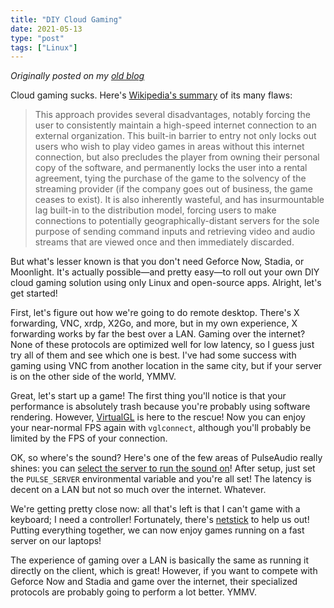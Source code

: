```yaml
---
title: "DIY Cloud Gaming"
date: 2021-05-13
type: "post"
tags: ["Linux"]
---
```



*Originally posted on my [old blog](https://github.com/Ta180m/blog/blob/main/_posts/2021-05-13-diy-cloud-gaming.md)*


Cloud gaming sucks. Here's [Wikipedia's summary](https://en.wikipedia.org/wiki/Cloud_gaming) of its many flaws:

> This approach provides several disadvantages, notably forcing the user to consistently maintain a high-speed internet connection to an external organization. This built-in barrier to entry not only locks out users who wish to play video games in areas without this internet connection, but also precludes the player from owning their personal copy of the software, and permanently locks the user into a rental agreement, tying the purchase of the game to the solvency of the streaming provider (if the company goes out of business, the game ceases to exist). It is also inherently wasteful, and has insurmountable lag built-in to the distribution model, forcing users to make connections to potentially geographically-distant servers for the sole purpose of sending command inputs and retrieving video and audio streams that are viewed once and then immediately discarded.

But what's lesser known is that you don't need Geforce Now, Stadia, or Moonlight. It's actually possible—and pretty easy—to roll out your own DIY cloud gaming solution using only Linux and open-source apps. Alright, let's get started!

First, let's figure out how we're going to do remote desktop. There's X forwarding, VNC, xrdp, X2Go, and more, but in my own experience, X forwarding works by far the best over a LAN. Gaming over the internet? None of these protocols are optimized well for low latency, so I guess just try all of them and see which one is best. I've had some success with gaming using VNC from another location in the same city, but if your server is on the other side of the world, YMMV.

Great, let's start up a game! The first thing you'll notice is that your performance is absolutely trash because you're probably using software rendering. However, [VirtualGL](https://wiki.archlinux.org/title/VirtualGL) is here to the rescue! Now you can enjoy your near-normal FPS again with `vglconnect`, although you'll probably be limited by the FPS of your connection.

OK, so where's the sound? Here's one of the few areas of PulseAudio really shines: you can [select the server to run the sound on](https://wiki.archlinux.org/title/PulseAudio#Networked_audio)! After setup, just set the `PULSE_SERVER` environmental variable and you're all set! The latency is decent on a LAN but not so much over the internet. Whatever.

We're getting pretty close now: all that's left is that I can't game with a keyboard; I need a controller! Fortunately, there's [netstick](https://github.com/moslevin/netstick) to help us out! Putting everything together, we can now enjoy games running on a fast server on our laptops!

The experience of gaming over a LAN is basically the same as running it directly on the client, which is great! However, if you want to compete with Geforce Now and Stadia and game over the internet, their specialized protocols are probably going to perform a lot better. YMMV.

